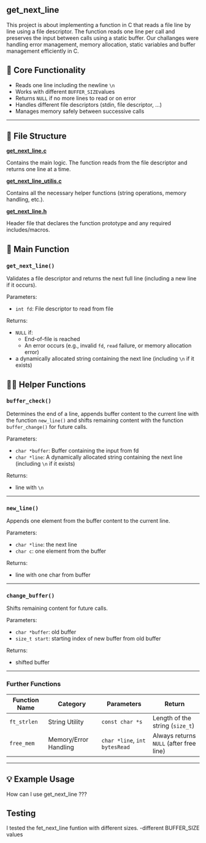 ## get_next_line
This project is about implementing a function in C that reads a file line by line using a file descriptor.
The function reads one line per call and preserves the input between calls using a static buffer. Our challanges were handling error management, memory allocation, static variables and buffer management efficiently in C.

## 🧠 Core Functionality

- Reads one line including the newline ```\n```
- Works with different ```BUFFER_SIZE```values
- Returns ```NULL``` if no more lines to read or on error 
- Handles different file descriptors (stdin, file descriptor, ...)
- Manages memory safely between successive calls
---

## 📁 File Structure
[**get_next_line.c**](get_next_line.c)

 Contains the main logic. The function reads from the file descriptor and returns one line at a time.

[**get_next_line_utilis.c**](get_next_line_utilis.c)

  Contains all the necessary helper functions (string operations, memory handling, etc.).
  
[**get_next_line.h**](get_next_line.h)

  Header file that declares the function prototype and any required includes/macros.
## 🔧 Main Function

### ```get_next_line()```

Validates a file descriptor and returns the next full line (including a new line if it occurs).

Parameters:

- ```int fd```: File descriptor to read from file

Returns:
- `NULL` if:
  - End-of-file is reached
  - An error occurs (e.g., invalid `fd`, `read` failure, or memory allocation error)
- a dynamically allocated string containing the next line (including `\n` if it exists)

##  🔧🔧 Helper Functions

### ```buffer_check()```

Determines the end of a line, appends buffer content to the current line with the function ```new_line()``` and shifts remaining content with the function ```buffer_change()``` for future calls.

Parameters:

- ```char *buffer```: Buffer containing the input from fd
- ```char *line```: A dynamically allocated string containing the next line (including `\n` if it exists)

Returns:
- line with ```\n```
  
---
### ```new_line()```

Appends one element from the buffer content to the current line.

Parameters:

- ```char *line```: the next line
- ```char c```: one element from the buffer

Returns:
- line with one char from buffer

---

### ```change_buffer()```

Shifts remaining content for future calls.

Parameters:

- ```char *buffer```: old buffer
- ```size_t start```: starting index of new buffer from old buffer

Returns:
- shifted buffer

---
### Further Functions


| Function Name    | Category              | Parameters                                                 | Return                                  |
|------------------|------------------------|------------------------------------------------------------|-----------------------------------------|
| `ft_strlen`      | String Utility         | `const char *s`                                            | Length of the string (`size_t`)         |
| `free_mem`       | Memory/Error Handling  | `char *line`, `int bytesRead`                              | Always returns `NULL` (after free line) |
---
## 💡 Example Usage
How can I use get_next_line ???
## Testing
I tested the fet_next_line funtion with different sizes.
-different BUFFER_SIZE values
